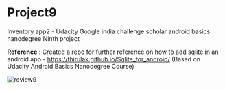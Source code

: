 # Project9
Inventory app2 - Udacity Google india challenge scholar android basics nanodegree Ninth project

**Reference** : Created a repo for further reference on how to add sqlite in an android app - 
https://thirulak.github.io/Sqlite_for_android/ (Based on Udacity Android Basics Nanodegree Course)

![review9](https://user-images.githubusercontent.com/36688218/46929578-e9550800-d05d-11e8-874f-a04769720596.png)

